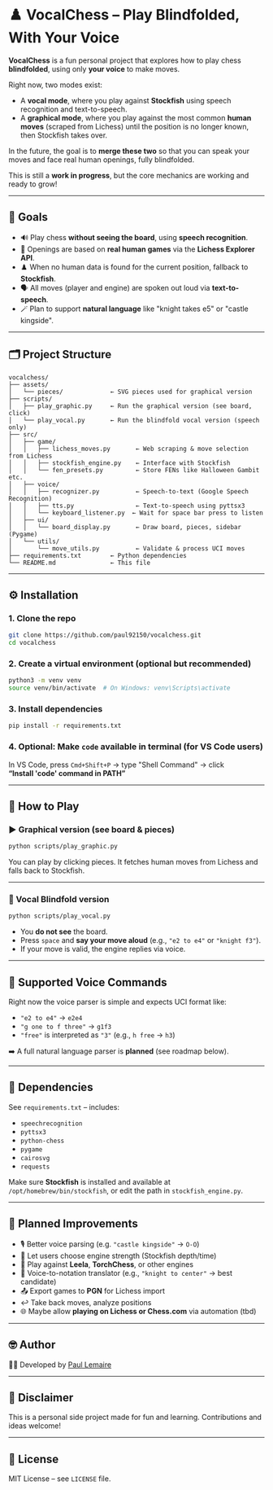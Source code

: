 # ♟️ VocalChess – Play Blindfolded, With Your Voice

**VocalChess** is a fun personal project that explores how to play chess **blindfolded**, using only **your voice** to make moves.

Right now, two modes exist:
- A **vocal mode**, where you play against **Stockfish** using speech recognition and text-to-speech.
- A **graphical mode**, where you play against the most common **human moves** (scraped from Lichess) until the position is no longer known, then Stockfish takes over.

In the future, the goal is to **merge these two** so that you can speak your moves and face real human openings, fully blindfolded.

This is still a **work in progress**, but the core mechanics are working and ready to grow!


---

## 🎯 Goals

- 🔊 Play chess **without seeing the board**, using **speech recognition**.
- 🧠 Openings are based on **real human games** via the **Lichess Explorer API**.
- ♟️ When no human data is found for the current position, fallback to **Stockfish**.
- 🗣️ All moves (player and engine) are spoken out loud via **text-to-speech**.
- 🪄 Plan to support **natural language** like "knight takes e5" or "castle kingside".

---

## 🗂️ Project Structure

```
vocalchess/
├── assets/
│   └── pieces/             ← SVG pieces used for graphical version
├── scripts/
│   ├── play_graphic.py     ← Run the graphical version (see board, click)
│   └── play_vocal.py       ← Run the blindfold vocal version (speech only)
├── src/
│   ├── game/
│   │   ├── lichess_moves.py       ← Web scraping & move selection from Lichess
│   │   ├── stockfish_engine.py    ← Interface with Stockfish
│   │   └── fen_presets.py         ← Store FENs like Halloween Gambit etc.
│   ├── voice/
│   │   ├── recognizer.py          ← Speech-to-text (Google Speech Recognition)
│   │   ├── tts.py                 ← Text-to-speech using pyttsx3
│   │   └── keyboard_listener.py  ← Wait for space bar press to listen
│   ├── ui/
│   │   └── board_display.py       ← Draw board, pieces, sidebar (Pygame)
│   └── utils/
│       └── move_utils.py          ← Validate & process UCI moves
├── requirements.txt        ← Python dependencies
└── README.md               ← This file
```

---

## ⚙️ Installation

### 1. Clone the repo
```bash
git clone https://github.com/paul92150/vocalchess.git
cd vocalchess
```

### 2. Create a virtual environment (optional but recommended)
```bash
python3 -m venv venv
source venv/bin/activate  # On Windows: venv\Scripts\activate
```

### 3. Install dependencies
```bash
pip install -r requirements.txt
```

### 4. Optional: Make `code` available in terminal (for VS Code users)
In VS Code, press `Cmd+Shift+P` → type "Shell Command" → click  
**“Install 'code' command in PATH”**

---

## 🧠 How to Play

### ▶️ Graphical version (see board & pieces)

```bash
python scripts/play_graphic.py
```

You can play by clicking pieces. It fetches human moves from Lichess and falls back to Stockfish.

---

### 🎤 Vocal Blindfold version

```bash
python scripts/play_vocal.py
```

- You **do not see** the board.
- Press `space` and **say your move aloud** (e.g., `"e2 to e4"` or `"knight f3"`).
- If your move is valid, the engine replies via voice.

---

## 🧪 Supported Voice Commands

Right now the voice parser is simple and expects UCI format like:

- `"e2 to e4"` → `e2e4`
- `"g one to f three"` → `g1f3`
- `"free"` is interpreted as `"3"` (e.g., `h free` → `h3`)

➡️ A full natural language parser is **planned** (see roadmap below).

---

## 🧱 Dependencies

See `requirements.txt` – includes:

- `speechrecognition`  
- `pyttsx3`  
- `python-chess`  
- `pygame`  
- `cairosvg`  
- `requests`

Make sure **Stockfish** is installed and available at `/opt/homebrew/bin/stockfish`, or edit the path in `stockfish_engine.py`.

---

## 🔮 Planned Improvements

- 🎙️ Better voice parsing (e.g. `"castle kingside"` → `O-O`)
- 🤖 Let users choose engine strength (Stockfish depth/time)
- 🧠 Play against **Leela**, **TorchChess**, or other engines
- 🧩 Voice-to-notation translator (e.g., `"knight to center"` → best candidate)
- 📤 Export games to **PGN** for Lichess import
- ↩️ Take back moves, analyze positions
- 🌐 Maybe allow **playing on Lichess or Chess.com** via automation (tbd)

---

## 🤓 Author

👨‍💻 Developed by [Paul Lemaire](https://www.linkedin.com/in/paul-lemaire-aa0369289)

---

## 🧪 Disclaimer

This is a personal side project made for fun and learning. Contributions and ideas welcome!

---

## 📄 License

MIT License – see `LICENSE` file.
